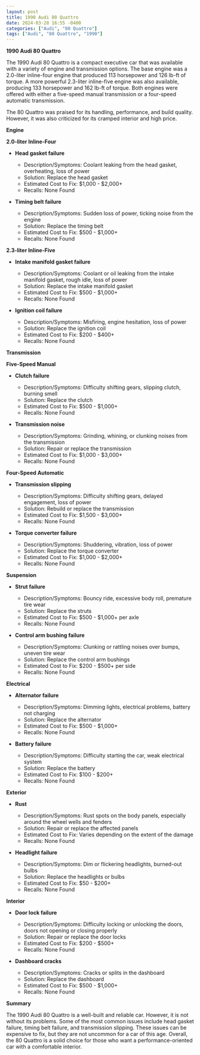 ```yaml
---
layout: post
title: 1990 Audi 80 Quattro
date: 2024-03-28 16:55 -0400
categories: ["Audi", "80 Quattro"]
tags: ["Audi", "80 Quattro", "1990"]
---
```

**1990 Audi 80 Quattro**

The 1990 Audi 80 Quattro is a compact executive car that was available with a variety of engine and transmission options. The base engine was a 2.0-liter inline-four engine that produced 113 horsepower and 126 lb-ft of torque. A more powerful 2.3-liter inline-five engine was also available, producing 133 horsepower and 162 lb-ft of torque. Both engines were offered with either a five-speed manual transmission or a four-speed automatic transmission.

The 80 Quattro was praised for its handling, performance, and build quality. However, it was also criticized for its cramped interior and high price.

**Engine**

**2.0-liter Inline-Four**

* **Head gasket failure**
  * Description/Symptoms: Coolant leaking from the head gasket, overheating, loss of power
  * Solution: Replace the head gasket
  * Estimated Cost to Fix: $1,000 - $2,000+
  * Recalls: None Found

* **Timing belt failure**
  * Description/Symptoms: Sudden loss of power, ticking noise from the engine
  * Solution: Replace the timing belt
  * Estimated Cost to Fix: $500 - $1,000+
  * Recalls: None Found

**2.3-liter Inline-Five**

* **Intake manifold gasket failure**
  * Description/Symptoms: Coolant or oil leaking from the intake manifold gasket, rough idle, loss of power
  * Solution: Replace the intake manifold gasket
  * Estimated Cost to Fix: $500 - $1,000+
  * Recalls: None Found

* **Ignition coil failure**
  * Description/Symptoms: Misfiring, engine hesitation, loss of power
  * Solution: Replace the ignition coil
  * Estimated Cost to Fix: $200 - $400+
  * Recalls: None Found

**Transmission**

**Five-Speed Manual**

* **Clutch failure**
  * Description/Symptoms: Difficulty shifting gears, slipping clutch, burning smell
  * Solution: Replace the clutch
  * Estimated Cost to Fix: $500 - $1,000+
  * Recalls: None Found

* **Transmission noise**
  * Description/Symptoms: Grinding, whining, or clunking noises from the transmission
  * Solution: Repair or replace the transmission
  * Estimated Cost to Fix: $1,000 - $3,000+
  * Recalls: None Found

**Four-Speed Automatic**

* **Transmission slipping**
  * Description/Symptoms: Difficulty shifting gears, delayed engagement, loss of power
  * Solution: Rebuild or replace the transmission
  * Estimated Cost to Fix: $1,500 - $3,000+
  * Recalls: None Found

* **Torque converter failure**
  * Description/Symptoms: Shuddering, vibration, loss of power
  * Solution: Replace the torque converter
  * Estimated Cost to Fix: $1,000 - $2,000+
  * Recalls: None Found

**Suspension**

* **Strut failure**
  * Description/Symptoms: Bouncy ride, excessive body roll, premature tire wear
  * Solution: Replace the struts
  * Estimated Cost to Fix: $500 - $1,000+ per axle
  * Recalls: None Found

* **Control arm bushing failure**
  * Description/Symptoms: Clunking or rattling noises over bumps, uneven tire wear
  * Solution: Replace the control arm bushings
  * Estimated Cost to Fix: $200 - $500+ per side
  * Recalls: None Found

**Electrical**

* **Alternator failure**
  * Description/Symptoms: Dimming lights, electrical problems, battery not charging
  * Solution: Replace the alternator
  * Estimated Cost to Fix: $500 - $1,000+
  * Recalls: None Found

* **Battery failure**
  * Description/Symptoms: Difficulty starting the car, weak electrical system
  * Solution: Replace the battery
  * Estimated Cost to Fix: $100 - $200+
  * Recalls: None Found

**Exterior**

* **Rust**
  * Description/Symptoms: Rust spots on the body panels, especially around the wheel wells and fenders
  * Solution: Repair or replace the affected panels
  * Estimated Cost to Fix: Varies depending on the extent of the damage
  * Recalls: None Found

* **Headlight failure**
  * Description/Symptoms: Dim or flickering headlights, burned-out bulbs
  * Solution: Replace the headlights or bulbs
  * Estimated Cost to Fix: $50 - $200+
  * Recalls: None Found

**Interior**

* **Door lock failure**
  * Description/Symptoms: Difficulty locking or unlocking the doors, doors not opening or closing properly
  * Solution: Repair or replace the door locks
  * Estimated Cost to Fix: $200 - $500+
  * Recalls: None Found

* **Dashboard cracks**
  * Description/Symptoms: Cracks or splits in the dashboard
  * Solution: Replace the dashboard
  * Estimated Cost to Fix: $500 - $1,000+
  * Recalls: None Found

**Summary**

The 1990 Audi 80 Quattro is a well-built and reliable car. However, it is not without its problems. Some of the most common issues include head gasket failure, timing belt failure, and transmission slipping. These issues can be expensive to fix, but they are not uncommon for a car of this age. Overall, the 80 Quattro is a solid choice for those who want a performance-oriented car with a comfortable interior.
